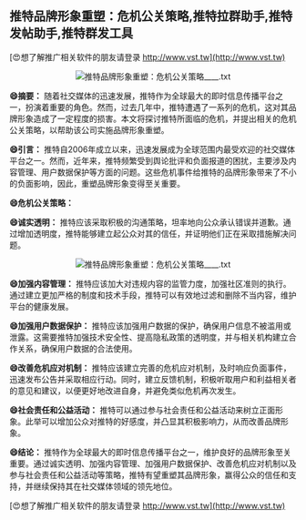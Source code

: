 ## **推特品牌形象重塑：危机公关策略,推特拉群助手,推特发帖助手,推特群发工具**

[😍想了解推广相关软件的朋友请登录 http://www.vst.tw](http://www.vst.tw)

 <center><img src="https://vst.tw/MP4/tuiguang/png/6.png" alt="推特品牌形象重塑：危机公关策略____.txt"></center>

**😄摘要：**
随着社交媒体的迅速发展，推特作为全球最大的即时信息传播平台之一，扮演着重要的角色。然而，过去几年中，推特遭遇了一系列的危机，这对其品牌形象造成了一定程度的损害。本文将探讨推特所面临的危机，并提出相关的危机公关策略，以帮助该公司实施品牌形象重塑。

**😄引言：**
推特自2006年成立以来，迅速发展成为全球范围内最受欢迎的社交媒体平台之一。然而，近年来，推特频繁受到舆论批评和负面报道的困扰，主要涉及内容管理、用户数据保护等方面的问题。这些危机事件给推特的品牌形象带来了不小的负面影响，因此，重塑品牌形象变得至关重要。

**😄危机公关策略：**

**😄诚实透明：**
推特应该采取积极的沟通策略，坦率地向公众承认错误并道歉。通过增加透明度，推特能够建立起公众对其的信任，并证明他们正在采取措施解决问题。

 <center><img src="https://vst.tw/MP4/tuiguang/png/7.png" alt="推特品牌形象重塑：危机公关策略____.txt"></center>

**😄加强内容管理：**
推特应该加大对违规内容的监管力度，加强社区准则的执行。通过建立更加严格的制度和技术手段，推特可以有效地过滤和删除不当内容，维护平台的健康发展。

**😄加强用户数据保护：**
推特应该加强用户数据的保护，确保用户信息不被滥用或泄露。这需要推特加强技术安全性、提高隐私政策的透明度，并与相关机构建立合作关系，确保用户数据的合法使用。

**😄改善危机应对机制：**
推特应该建立完善的危机应对机制，及时响应负面事件，迅速发布公告并采取相应行动。同时，建立反馈机制，积极听取用户和利益相关者的意见和建议，以便更好地改进自身，并避免类似危机再次发生。

**😄社会责任和公益活动：**
推特可以通过参与社会责任和公益活动来树立正面形象。此举可以增加公众对推特的好感度，并凸显其积极影响力，从而改善品牌形象。

**😄结论：**
推特作为全球最大的即时信息传播平台之一，维护良好的品牌形象至关重要。通过诚实透明、加强内容管理、加强用户数据保护、改善危机应对机制以及参与社会责任和公益活动等策略，推特有望重塑其品牌形象，赢得公众的信任和支持，并继续保持其在社交媒体领域的领先地位。

[😍想了解推广相关软件的朋友请登录 http://www.vst.tw](http://www.vst.tw)



